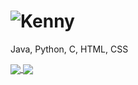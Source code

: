 # ![Kenny](https://kenny.rip)
Java, Python, C, HTML, CSS
<br>

<a href="https://github.com/anuraghazra/github-readme-stats">
  <img align="center" src="https://vercel-deploy-github-readme-stats-2lml5twlb-cyberseckenny.vercel.app/api?username=cyberseckenny&count_private=true" />
</a>
<a href="https://github.com/anuraghazra/convoychat">
  <img align="center" src="https://vercel-deploy-github-readme-stats-2lml5twlb-cyberseckenny.vercel.app/api/top-langs/?username=cyberseckenny&layout=compact)" />
</a>
